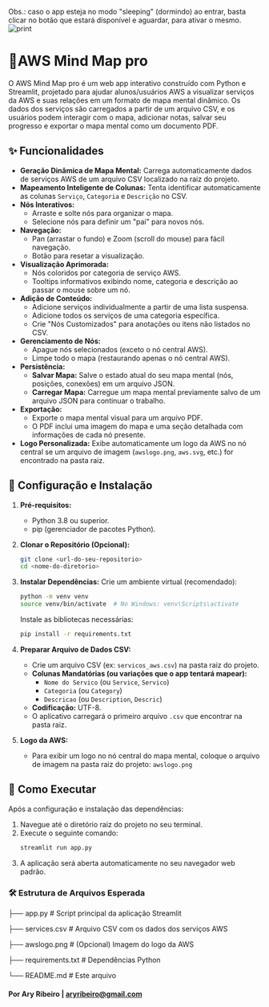Obs.: caso o app esteja no modo "sleeping" (dormindo) ao entrar, basta clicar no botão que estará disponível e aguardar, para ativar o mesmo. 
![print](https://github.com/user-attachments/assets/e221115c-2585-4825-aa4b-8d577b49612e)
# 🧠AWS Mind Map pro

O AWS Mind Map pro é um web app interativo construído com Python e Streamlit, projetado para ajudar alunos/usuários AWS a visualizar serviços da AWS e suas relações em um formato de mapa mental dinâmico. Os dados dos serviços são carregados a partir de um arquivo CSV, e os usuários podem interagir com o mapa, adicionar notas, salvar seu progresso e exportar o mapa mental como um documento PDF.

## ✨ Funcionalidades

* **Geração Dinâmica de Mapa Mental:** Carrega automaticamente dados de serviços AWS de um arquivo CSV localizado na raiz do projeto.
* **Mapeamento Inteligente de Colunas:** Tenta identificar automaticamente as colunas `Serviço`, `Categoria` e `Descrição` no CSV.
* **Nós Interativos:**
    * Arraste e solte nós para organizar o mapa.
    * Selecione nós para definir um "pai" para novos nós.
* **Navegação:**
    * Pan (arrastar o fundo) e Zoom (scroll do mouse) para fácil navegação.
    * Botão para resetar a visualização.
* **Visualização Aprimorada:**
    * Nós coloridos por categoria de serviço AWS.
    * Tooltips informativos exibindo nome, categoria e descrição ao passar o mouse sobre um nó.
* **Adição de Conteúdo:**
    * Adicione serviços individualmente a partir de uma lista suspensa.
    * Adicione todos os serviços de uma categoria específica.
    * Crie "Nós Customizados" para anotações ou itens não listados no CSV.
* **Gerenciamento de Nós:**
    * Apague nós selecionados (exceto o nó central AWS).
    * Limpe todo o mapa (restaurando apenas o nó central AWS).
* **Persistência:**
    * **Salvar Mapa:** Salve o estado atual do seu mapa mental (nós, posições, conexões) em um arquivo JSON.
    * **Carregar Mapa:** Carregue um mapa mental previamente salvo de um arquivo JSON para continuar o trabalho.
* **Exportação:**
    * Exporte o mapa mental visual para um arquivo PDF.
    * O PDF inclui uma imagem do mapa e uma seção detalhada com informações de cada nó presente.
* **Logo Personalizada:** Exibe automaticamente um logo da AWS no nó central se um arquivo de imagem (`awslogo.png`, `aws.svg`, etc.) for encontrado na pasta raiz.

## 🚀 Configuração e Instalação

1.  **Pré-requisitos:**
    * Python 3.8 ou superior.
    * pip (gerenciador de pacotes Python).

2.  **Clonar o Repositório (Opcional):**
    ```bash
    git clone <url-do-seu-repositorio>
    cd <nome-do-diretorio>
    ```

3.  **Instalar Dependências:**
    Crie um ambiente virtual (recomendado):
    ```bash
    python -m venv venv
    source venv/bin/activate  # No Windows: venv\Scripts\activate
    ```
    Instale as bibliotecas necessárias:
    ```bash
    pip install -r requirements.txt
    ```

4.  **Preparar Arquivo de Dados CSV:**
    * Crie um arquivo CSV (ex: `servicos_aws.csv`) na pasta raiz do projeto.
    * **Colunas Mandatórias (ou variações que o app tentará mapear):**
        * `Nome do Servico` (ou `Service`, `Servico`)
        * `Categoria` (ou `Category`)
        * `Descricao` (ou `Description`, `Descric`)
    * **Codificação:** UTF-8.
    * O aplicativo carregará o primeiro arquivo `.csv` que encontrar na pasta raiz.

5.  **Logo da AWS:**
    * Para exibir um logo no nó central do mapa mental, coloque o arquivo de imagem na pasta raiz do projeto:
        `awslogo.png`

## 🏃 Como Executar

Após a configuração e instalação das dependências:

1.  Navegue até o diretório raiz do projeto no seu terminal.
2.  Execute o seguinte comando:
    ```bash
    streamlit run app.py
    ```
3.  A aplicação será aberta automaticamente no seu navegador web padrão.

### 🛠️ Estrutura de Arquivos Esperada

├── app.py                 # Script principal da aplicação Streamlit

├── services.csv           # Arquivo CSV com os dados dos serviços AWS

├── awslogo.png            # (Opcional) Imagem do logo da AWS

├── requirements.txt       # Dependências Python

└── README.md              # Este arquivo

#### Por Ary Ribeiro | aryribeiro@gmail.com
